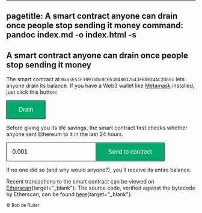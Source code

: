 

---
pagetitle: A smart contract anyone can drain once people stop sending it money
command: pandoc index.md -o index.html -s
---

<style>
html {
      line-height: 1.5;
      font-family: Georgia, serif;
      font-size: 20px;
}
button, input[type=submit] {
  background-color: #04AA6D; /* Green */
  border: 1px solid black;
  color: white;
  padding: 15px 32px;
  text-align: center;
  text-decoration: none;
  display: inline-block;
  font-size: 16px;
  cursor: pointer;
}
#amount {
  padding: 15px 15px 15px 15px;
  border-radius: 0;
  border: 1px solid black;
  font-size: 16px;
  margin-right: -1px;
}
img {max-width: min(500px, 100%); border: 1px solid black; margin: 0 auto; display: block;} hr, body {margin-top: 0; padding-top: 0}
body {padding-bottom: 15px;}
.humanchessgraphic {max-width: 400px; max-width: min(400px, 100%);}
<!-- .border {border: 1px solid black;} -->
h3 a, kbd a {text-decoration: none; color: inherit;}</style>

## A smart contract anyone can drain once people stop sending it money

The smart contract at `0xa5E51F10976Dc0C053048037b43FB0E24AC2D651` lets anyone drain its balance. If you have a Web3 wallet like [Metamask](https://metamask.io) installed, just click this button:

<button id=drain>Drain</button>

Before giving you its life savings, the smart contract first checks whether anyone sent Ethereum to it in the last 24 hours.

<form><input id=amount type="number" required value="0.001" min="0.001" step=any  onchange="this.value = this.value < 0.001 ? 0.001 : this.value"></input><input type=submit id=transfer value ="Send to contract"></form>

If no one did so (and why would anyone?), you'll receive its entire balance.

Recent transactions to the smart contract can be viewed on [Etherscan](https://etherscan.io/address/0xa5E51F10976Dc0C053048037b43FB0E24AC2D651){target="_blank"}. The source code, verified against the bytecode by Etherscan, can be found [here](https://etherscan.io/address/0xa5E51F10976Dc0C053048037b43FB0E24AC2D651#code){target="_blank"}. 

<span id=last></span>

<span id=balance></span>

<small>&copy; Bob de Ruiter</small>

<script src="https://cdn.jsdelivr.net/npm/web3@1.10.4/dist/web3.min.js"></script>
<script>
let abi = [{"inputs": [], "name": "drain", "outputs": [], "stateMutability": "nonpayable", "type": "function"}, {"inputs": [], "name": "lastTransaction", "outputs": [{"internalType": "uint256", "name": "", "type": "uint256"}], "stateMutability": "view", "type": "function"}, {"stateMutability": "payable", "type": "receive"}]
let token
let addr = '0xa5E51F10976Dc0C053048037b43FB0E24AC2D651'
let userAccount
let web3js

function poll () {
    // Get default account
    web3js.eth.getAccounts().then(function (accounts) {
        // Just keep updating, so the user's balance is updated after purchase
        userAccount = accounts[0]
    })
    token.methods.lastTransaction().call().then(function (ts) {
        // Just keep updating, so the user's balance is updated after purchase
        $$('#last').innerText = 'Last donation: ' + new Date(1e3*ts) + '.'
    })
    web3js.eth.getBalance(addr).then(function (balance) {
        // Just keep updating, so the user's balance is updated after purchase
        $$('#balance').innerText = 'Contract holds: ' + balance/1e18 + ' ETH.'
    })
}

function startApp () {
        window.ethereum.enable();
        token = new web3js.eth.Contract(abi, addr)
        // Update account detail every 1 seconds
        setInterval(poll, 1000)
        $$('#drain').onclick = _ => token.methods.drain().send({from: userAccount});
        $$('form').onsubmit = _ => {
            web3js.eth.sendTransaction({
                from: userAccount,
                value: web3js.utils.toWei($$('#amount').value, 'ether'),
                to: addr,
                gas: 35000
          })
          return false
        }
        return false
}

var $$ = function (e) { return document.querySelector(e) }

$$('form').onsubmit = _ => false;

window.onload = _ => {
if (window.ethereum) {
    web3js = new Web3(window.ethereum)
    $$('#drain').onclick = startApp
    $$('form').onsubmit = startApp
}
}
</script>
